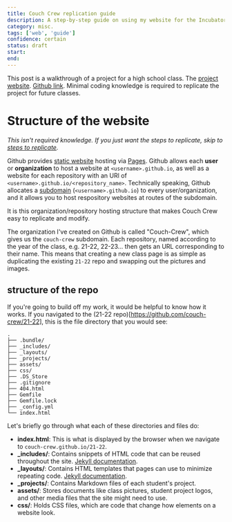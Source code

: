 ```yaml
---
title: Couch Crew replication guide
description: A step-by-step guide on using my website for the Incubator as a template for future Incubator classes.
category: misc.
tags: ['web', 'guide']
confidence: certain
status: draft
start:
end:
---
```


This post is a walkthrough of a project for a high school class. The [project website](https://couch-crew.github.io/21-22). [Github link](https://github.com/couch-crew/21-22). Minimal coding knowledge is required to replicate the project for future classes.

# Structure of the website
*This isn't required knowledge. If you just want the steps to replicate, skip to [steps to replicate]().*

Github provides [static website](https://www.sanity.io/what-is-a-static-site) hosting via [Pages](https://pages.github.com). Github allows each **user** or **organization** to host a website at `<username>.github.io`, as well as a website for each repository with an URl of `<username>.github.io/<repository_name>`. Technically speaking, Github allocates a [subdomain]() (`<username>.github.io`) to every user/organization, and it allows you to host respository websites at routes of the subdomain.

It is this organization/repository hosting structure that makes Couch Crew easy to replicate and modify. 

The organization I've created on Github is called "Couch-Crew", which gives us the `couch-crew` subdomain. Each repository, named according to the year of the class, e.g. 21-22, 22-23... then gets an URL corresponding to their name. This means that creating a new class page is as simple as duplicating the existing `21-22` repo and swapping out the pictures and images.

## structure of the repo
If you're going to build off my work, it would be helpful to know how it works. If you navigated to the (21-22 repo)[https://github.com/couch-crew/21-22], this is the file directory that you would see:
```
.
├── .bundle/
├── _includes/
├── _layouts/
├── _projects/
├── assets/
├── css/
├── .DS_Store
├── .gitignore
├── 404.html
├── Gemfile
├── Gemfile.lock
├── _config.yml
└── index.html
```
Let's briefly go through what each of these directories and files do:
- **index.html**: This is what is displayed by the browser when we navigate to `couch-crew.github.io/21-22`.
- **_includes/**: Contains snippets of HTML code that can be reused throughout the site. [Jekyll documentation](https://jekyllrb.com/docs/includes/).
- **_layouts/**: Contains HTML templates that pages can use to minimize repeating code. [Jekyll documentation](https://jekyllrb.com/docs/layouts/).
- **_projects/**: Contains Markdown files of each student's project.
- **assets/**: Stores documents like class pictures, student project logos, and other media files that the site might need to use.
- **css/**: Holds CSS files, which are code that change how elements on a website look.

